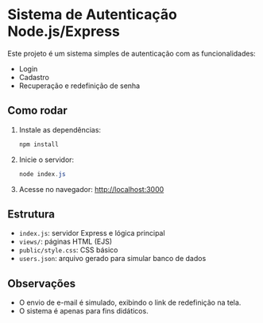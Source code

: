 # Sistema de Autenticação Node.js/Express

Este projeto é um sistema simples de autenticação com as funcionalidades:
- Login
- Cadastro
- Recuperação e redefinição de senha

## Como rodar

1. Instale as dependências:
   ```powershell
   npm install
   ```
2. Inicie o servidor:
   ```powershell
   node index.js
   ```
3. Acesse no navegador: [http://localhost:3000](http://localhost:3000)

## Estrutura
- `index.js`: servidor Express e lógica principal
- `views/`: páginas HTML (EJS)
- `public/style.css`: CSS básico
- `users.json`: arquivo gerado para simular banco de dados

## Observações
- O envio de e-mail é simulado, exibindo o link de redefinição na tela.
- O sistema é apenas para fins didáticos.
